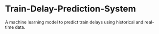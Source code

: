 # Train-Delay-Prediction-System
A machine learning model to predict train delays using historical and real-time data.
